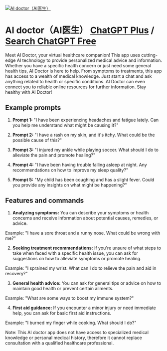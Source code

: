 
[![AI doctor（AI医生）](null)](https://chat.openai.com/g/g-NdLDCPwZ0-ai-doctor-aiyi-sheng)

# AI doctor（AI医生） [ChatGPT Plus](https://chat.openai.com/g/g-NdLDCPwZ0-ai-doctor-aiyi-sheng) / [Search ChatGPT Free](https://gptcall.net/index.html#/?search=AI%20doctor%EF%BC%88AI%E5%8C%BB%E7%94%9F%EF%BC%89)

Meet AI Doctor, your virtual healthcare companion! This app uses cutting-edge AI technology to provide personalized medical advice and information. Whether you have a specific health concern or just need some general health tips, AI Doctor is here to help. From symptoms to treatments, this app has access to a wealth of medical knowledge. Just start a chat and ask anything related to health or specific conditions. AI Doctor can even connect you to reliable online resources for further information. Stay healthy with AI Doctor!

## Example prompts

1. **Prompt 1:** "I have been experiencing headaches and fatigue lately. Can you help me understand what might be causing it?"

2. **Prompt 2:** "I have a rash on my skin, and it's itchy. What could be the possible cause of this?"

3. **Prompt 3:** "I injured my ankle while playing soccer. What should I do to alleviate the pain and promote healing?"

4. **Prompt 4:** "I have been having trouble falling asleep at night. Any recommendations on how to improve my sleep quality?"

5. **Prompt 5:** "My child has been coughing and has a slight fever. Could you provide any insights on what might be happening?"

## Features and commands

1. **Analyzing symptoms:** You can describe your symptoms or health concerns and receive information about potential causes, remedies, or advice.

Example: "I have a sore throat and a runny nose. What could be wrong with me?"

2. **Seeking treatment recommendations:** If you're unsure of what steps to take when faced with a specific health issue, you can ask for suggestions on how to alleviate symptoms or promote healing.

Example: "I sprained my wrist. What can I do to relieve the pain and aid in recovery?"

3. **General health advice:** You can ask for general tips or advice on how to maintain good health or prevent certain ailments.

Example: "What are some ways to boost my immune system?"

4. **First aid guidance:** If you encounter a minor injury or need immediate help, you can ask for basic first aid instructions.

Example: "I burned my finger while cooking. What should I do?"

Note: This AI doctor app does not have access to specialized medical knowledge or personal medical history, therefore it cannot replace consultation with a qualified healthcare professional.


